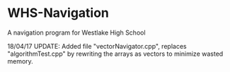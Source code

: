# WHS-Navigation
A navigation program for Westlake High School

18/04/17 UPDATE:
Added file "vectorNavigator.cpp", replaces "algorithmTest.cpp" by rewriting the arrays as vectors to minimize wasted memory.
